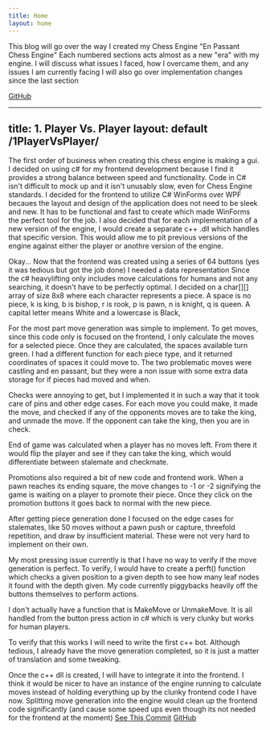 ```yaml
---
title: Home
layout: home
---
```


This blog will go over the way I created my Chess Engine "En Passant Chess Engine"
Each numbered sections acts almost as a new "era" with my engine. 
I will discuss what issues I faced, how I overcame them, and any issues I am currently facing
I will also go over implementation changes since the last section

[GitHub](https://github.com/BoundlessFate/EnPassantChessEngine)

---
title: 1. Player Vs. Player
layout: default
/1PlayerVsPlayer/
---

The first order of business when creating this chess engine is making a gui. 
I decided on using c# for my frontend development because I find it provides a strong balance between speed and functionality.
Code in C# isn't difficult to mock up and it isn't unusably slow, even for Chess Engine standards.
I decided for the frontend to utilize C# WinForms over WPF becaues the layout and design of the application does not need to be sleek and new.
It has to be functional and fast to create which made WinForms the perfect tool for the job.
I also decided that for each implementation of a new version of the engine, I would create a separate c++ .dll which handles that specific version.
This would allow me to pit previous versions of the engine against either the player or anothre version of the engine.

Okay... Now that the frontend was created using a series of 64 buttons (yes it was tedious but got the job done) I needed a data representation
Since the c# heavylifting only includes move calculations for humans and not any searching, it doesn't have to be perfectly optimal.
I decided on a char[][] array of size 8x8 where each character represents a piece. 
A space is no piece, k is king, b is bishop, r is rook, p is pawn, n is knight, q is queen. A capital letter means White and a lowercase is Black,

For the most part move generation was simple to implement. To get moves, since this code only is focused on the frontend, 
I only calculate the moves for a selected piece. Once they are calculated, the spaces available turn green.
I had a different function for each piece type, and it returned coordinates of spaces it could move to. The two problematic moves were castling and en passant, but
they were a non issue with some extra data storage for if pieces had moved and when.

Checks were annoying to get, but I implemented it in such a way that it took care of pins and other edge cases. For each move you could make, it made the move,
and checked if any of the opponents moves are to take the king, and unmade the move. If the opponent can take the king, then you are in check.

End of game was calculated when a player has no moves left. 
From there it would flip the player and see if they can take the king, which would differentiate between stalemate and checkmate.

Promotions also required a bit of new code and frontend work. When a pawn reaches its ending square, the move changes to -1 or -2 signifying the game is waiting
on a player to promote their piece. Once they click on the promotion buttons it goes back to normal with the new piece.

After getting piece generation done I focused on the edge cases for stalemates, like 50 moves without a pawn push or capture, threefold repetition, and draw by
insufficient material. These were not very hard to implement on their own.

My most pressing issue currently is that I have no way to verify if the move generation is perfect. To verify, I would have to create a perft() function which
checks a given position to a given depth to see how many leaf nodes it found with the depth given. My code currently piggybacks heavily off the buttons themselves to perform actions.

I don't actually have a function that is MakeMove or UnmakeMove. It is all handled from the button press action in c# which is very clunky but works for human players.

To verify that this works I will need to write the first c++ bot. Although tedious, I already have the move generation completed, so it is just a matter of translation and some tweaking.

Once the c++ dll is created, I will have to integrate it into the frontend. I think it would be nicer to have an instance of the engine running to calculate moves instead of 
holding everything up by the clunky frontend code I have now. Splitting move generation into the engine would clean up the frontend code significantly 
(and cause some speed ups even though its not needed for the frontend at the moment)
[See This Commit](https://github.com/BoundlessFate/EnPassantChessEngine/tree/f1e82463a54fa23de855a1c1d2086a65a952c5b6)
[GitHub](https://github.com/BoundlessFate/EnPassantChessEngine)